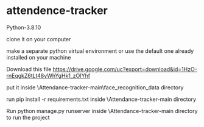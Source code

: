 # attendence-tracker
Python-3.8.10

clone it on your computer

make a separate python virtual environment or use the default one already installed on your machine

 Download this file https://drive.google.com/uc?export=download&id=1HzO-rnEqgkZ6tLt48yWhYgHk1_zOIYhf
 
 put it inside \Attendance-tracker-main\face_recognition_data directory
 
 run pip install -r requirements.txt inside \Attendance-tracker-main directory
 
 Run python manage.py runserver inside \Attendance-tracker-main directory to run the project
 

